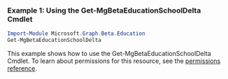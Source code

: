 ### Example 1: Using the Get-MgBetaEducationSchoolDelta Cmdlet
```powershell
Import-Module Microsoft.Graph.Beta.Education
Get-MgBetaEducationSchoolDelta
```
This example shows how to use the Get-MgBetaEducationSchoolDelta Cmdlet.
To learn about permissions for this resource, see the [permissions reference](/graph/permissions-reference).
